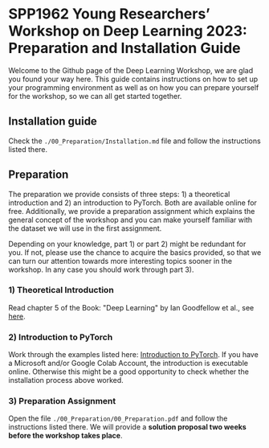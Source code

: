 # SPP1962 Young Researchers’ Workshop on Deep Learning 2023: Preparation and Installation Guide

Welcome to the Github page of the Deep Learning Workshop, we are glad
you found your way here. This guide contains instructions on how to
set up your programming environment as well as on how you can 
prepare yourself for the workshop, so we can all get started together.

## Installation guide
Check the ``./00_Preparation/Installation.md`` file and follow the instructions listed there.

## Preparation
The preparation we provide consists of three steps: 1) a theoretical introduction and
2) an introduction to PyTorch. Both are available online for free. 
Additionally, we  provide a preparation assignment which explains the general concept of the workshop
and you can make yourself familiar with the dataset we will use in the first assignment.

Depending on your knowledge, part 1) or part 2) might be redundant for you. If not, please use the chance to
acquire the basics provided, so that we can turn our attention towards more interesting topics
sooner in the workshop. In any case you should work through part 3).

### 1) Theoretical Introduction
Read chapter 5 of the Book: "Deep Learning" by Ian Goodfellow et al., see
[here](https://www.deeplearningbook.org/).

### 2) Introduction to PyTorch
Work through the examples listed here: [Introduction to PyTorch](https://pytorch.org/tutorials/beginner/basics/intro.html).
If you have a Microsoft and/or Google Colab Account, the introduction is executable online. Otherwise this might
be a good opportunity to check whether the installation process above worked.

### 3) Preparation Assignment
Open the file ``./00_Preparation/00_Preparation.pdf`` and follow the instructions listed there. We will provide
a **solution proposal two weeks before the workshop takes place**.
